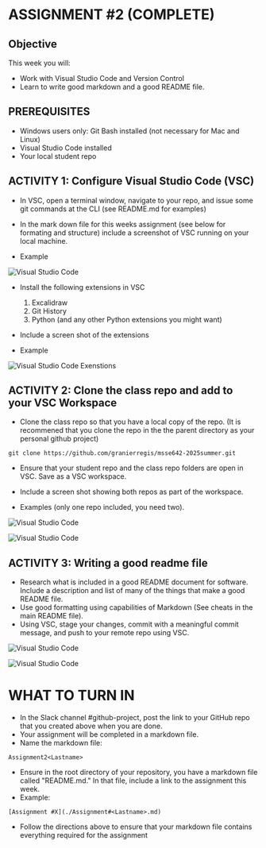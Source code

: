 # ASSIGNMENT #2 (COMPLETE)

## Objective
This week you will:  
- Work with Visual Studio Code and Version Control
- Learn to write good markdown and a good README file. 

## PREREQUISITES  
- Windows users only: Git Bash installed (not necessary for Mac and Linux)
- Visual Studio Code installed
- Your local student repo 

## ACTIVITY 1: Configure Visual Studio Code (VSC)

- In VSC, open a terminal window, navigate to your repo, and issue some git commands at the CLI (see README.md for examples)
- In the mark down file for this weeks assignment (see below for formating and structure) include a screenshot of VSC running on your local machine. 

- Example

![Visual Studio Code](./files/screenshots/Assignment2-1.jpg)


- Install the following extensions in VSC
    1. Excalidraw
    2. Git History
    3. Python (and any other Python extensions you might want)

- Include a screen shot of the extensions
- Example

![Visual Studio Code Exenstions](./files/screenshots/Assignment2-2.jpg)


## ACTIVITY 2: Clone the class repo and add to your VSC Workspace

- Clone the class repo so that you have a local copy of the repo.
(It is recommened that you clone the repo in the the parent directory as your personal github project)

```
git clone https://github.com/granierregis/msse642-2025summer.git
```

- Ensure that your student repo and the class repo folders are open in VSC.  Save as a VSC workspace.
- Include a screen shot showing both repos as part of the workspace.  

- Examples (only one repo included, you need two). 

![Visual Studio Code](./files/screenshots/Assignment2-3.jpg)

![Visual Studio Code](./files/screenshots/Assignment2-4.jpg)


## ACTIVITY 3: Writing a good readme file  

- Research what is included in a good README document for software.  Include a description and list of many of the things that make a good README file.  
- Use good formatting using capabilities of Markdown (See cheats in the main README file).
- Using VSC, stage your changes, commit with a meaningful commit message, and push to your remote repo using VSC. 


![Visual Studio Code](./files/screenshots/Assignment2-5.jpg)

![Visual Studio Code](./files/screenshots/Assignment2-6.jpg)

# WHAT TO TURN IN

- In the Slack channel #github-project, post the link to your GitHub repo that you created above when you are done.
- Your assignment will be completed in a markdown file. 
- Name the markdown file:

```
Assignment2<Lastname>
```

- Ensure in the root directory of your repository, you have a markdown file called "README.md."  In that file, include a link to the assignment this week. 
- Example: 

```
[Assignment #X](./Assignment#<Lastname>.md)
```

- Follow the directions above to ensure that your markdown file contains everything required for the assignment
